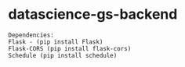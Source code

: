 # datascience-gs-backend

```
Dependencies:
Flask - (pip install Flask)
Flask-CORS (pip install flask-cors)
Schedule (pip install schedule)
```